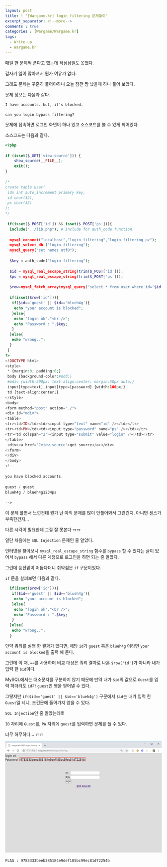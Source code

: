```yaml
---
layout: post
title: ! "[Wargame.kr] login filtering 문제풀이"
excerpt_separator: <!--more-->
comments : true
categories : [Wargame/Wargame.kr]
tags:
  - Write-up
  - Wargame.kr
---
```


매일 한 문제씩 푼다고 했는데 작심삼일도 못했다.  

갑자기 일이 많아져서 뭔가 여유가 없다.  

그래도 문제는 꾸준히 풀어야하니 오늘 잠깐 짬 났을때 하나 풀어 보았다.  

<!--more-->

문제 정보는 다음과 같다.  

```
I have accounts. but, it's blocked.

can you login bypass filtering?
```

문제에 접속하면 로그인 화면이 하나 있고 소스코드를 볼 수 있게 되어있다.  

소스코드는 다음과 같다.  

```php
<?php

if (isset($_GET['view-source'])) {
    show_source(__FILE__);
    exit();
}

/*
create table user(
 idx int auto_increment primary key,
 id char(32),
 ps char(32)
);
*/

 if(isset($_POST['id']) && isset($_POST['ps'])){
  include("../lib.php"); # include for auth_code function.

  mysql_connect("localhost","login_filtering","login_filtering_pz");
  mysql_select_db ("login_filtering");
  mysql_query("set names utf8");

  $key = auth_code("login filtering");

  $id = mysql_real_escape_string(trim($_POST['id']));
  $ps = mysql_real_escape_string(trim($_POST['ps']));

  $row=mysql_fetch_array(mysql_query("select * from user where id='$id' and ps=md5('$ps')"));

  if(isset($row['id'])){
   if($id=='guest' || $id=='blueh4g'){
    echo "your account is blocked";
   }else{
    echo "login ok"."<br />";
    echo "Password : ".$key;
   }
  }else{
   echo "wrong..";
  }
 }
?>
<!DOCTYPE html>
<style>
 * {margin:0; padding:0;}
 body {background-color:#ddd;}
 #mdiv {width:200px; text-align:center; margin:50px auto;}
 input[type=text],input[type=[password] {width:100px;}
 td {text-align:center;}
</style>
<body>
<form method="post" action="./">
<div id="mdiv">
<table>
<tr><td>ID</td><td><input type="text" name="id" /></td></tr>
<tr><td>PW</td><td><input type="password" name="ps" /></td></tr>
<tr><td colspan="2"><input type="submit" value="login" /></td></tr>
</table>
 <div><a href='?view-source'>get source</a></div>
</form>
</div>
</body>
<!--

you have blocked accounts.

guest / guest
blueh4g / blueh4g1234ps

-->
```

이 문제 풀면서 느낀건데 뭔가 난 아직 문제를 많이 안풀어봐서 그런건지, 아니면 센스가 부족한건지...  

다른 시각이 필요한데 그걸 잘 못본다 ㅠㅠ  

일단 처음에는 `SQL Injection` 문제인 줄 알았다.  

인터넷을 찾아보니 `mysql_real_escape_string` 함수를 `bypass` 할 수 있다는 글이 있어서 `bypass` 해서 다른 계정으로 로그인을 하면 되는 줄 알았다.  

그런데 등잔밑이 어둡다더니 취약점은 `if` 구문이었다.  

`if` 문을 살펴보면 다음과 같다.  

```php
  if(isset($row['id'])){
   if($id=='guest' || $id=='blueh4g'){
    echo "your account is blocked";
   }else{
    echo "login ok"."<br />";
    echo "Password : ".$key;
   }
  }else{
   echo "wrong..";
  }
```

만약 쿼리를 실행 한 결과가 있다면, 해당 `id`가 `guest` 혹은 `blueh4g` 이라면 `your account is blocked`을 출력 해 준다.  

그런데 이 때, `==`를 사용하며 비교 대상은 쿼리 결과로 나온 `$row['id']`가 아니라 내가 입력 한 `$id`이다.  

MySQL에서는 대소문자를 구분하지 않기 때문에 만약 내가 `$id`의 값으로 `Guest`를 입력 하더라도 `id`가 `guest`인 행을 얻어낼 수 있다.  

그렇지만 `if($id=='guest' || $id=='blueh4g')` 구문에서 `$id`는 내가 입력 한 `Guest`일 테니, 조건문에 들어가지 않을 수 있다.  

`SQL Injection`인 줄 알았는데!!!  

`ID` 자리에 `Guest`를, `PW` 자리에 `guest`를 입력하면 문제를 풀 수 있다.  

너무 허무하다... ㅠㅠ  

![](/images/wargame.kr/login_filtering/login_filtering_01.png)

```
FLAG : 9783333beeb385184e9def185bc99ec81d72254b
```